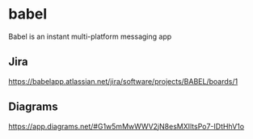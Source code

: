 # babel
Babel is an instant multi-platform messaging app

## Jira
https://babelapp.atlassian.net/jira/software/projects/BABEL/boards/1

## Diagrams
https://app.diagrams.net/#G1w5mMwWWV2jN8esMXIltsPo7-IDtHhV1o
